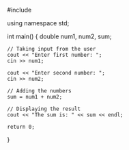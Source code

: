 #include <iostream>

using namespace std;

int main() {
    double num1, num2, sum;

    // Taking input from the user
    cout << "Enter first number: ";
    cin >> num1;
    
    cout << "Enter second number: ";
    cin >> num2;

    // Adding the numbers
    sum = num1 + num2;

    // Displaying the result
    cout << "The sum is: " << sum << endl;

    return 0;
}
